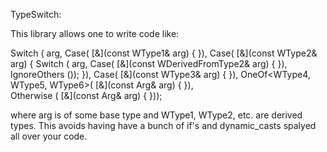 TypeSwitch:

This library allows one to write code like:

   Switch (
      arg,
      Case<WType1>(
         [&](const WType1& arg)
         {
         }),
      Case<WType2>(
         [&](const WType2& arg)
         {
            Switch (
               arg,
               Case<WDerivedFromType2>(
                  [&](const WDerivedFromType2& arg)
                  {
                  }),
               IgnoreOthers ());
         }),
      Case<WType3>(
         [&](const WType3& arg)
         {
         }),
      OneOf<WType4, WType5, WType6>(
         [&](const Arg& arg)
         {
         }),         
      Otherwise (
         [&](const Arg& arg)
         {
         }));

where arg is of some base type and WType1, WType2, etc. are derived types. This avoids having have a bunch of if's and dynamic_casts spalyed all over your code. 